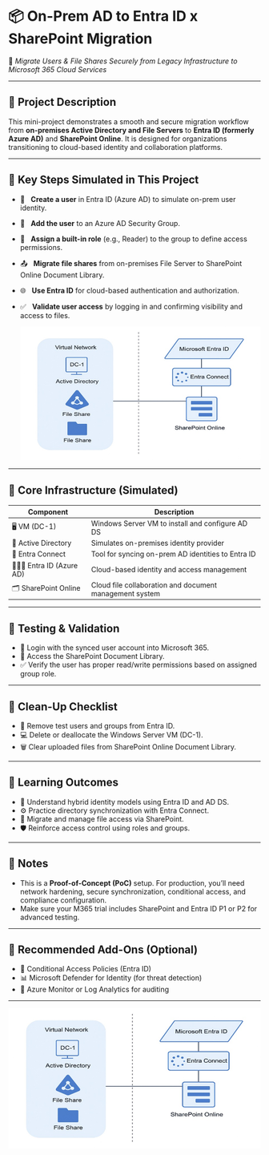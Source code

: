 # 📦 On-Prem AD to Entra ID x SharePoint Migration

🔁 *Migrate Users & File Shares Securely from Legacy Infrastructure to Microsoft 365 Cloud Services*

---

## 📌 Project Description

This mini-project demonstrates a smooth and secure migration workflow from **on-premises Active Directory and File Servers** to **Entra ID (formerly Azure AD)** and **SharePoint Online**. It is designed for organizations transitioning to cloud-based identity and collaboration platforms.

---

## 🚀 Key Steps Simulated in This Project

- 👤 &nbsp;&nbsp;**Create a user** in Entra ID (Azure AD) to simulate on-prem user identity.  
- 👥 &nbsp;&nbsp;**Add the user** to an Azure AD Security Group.  
- 🔐 &nbsp;&nbsp;**Assign a built-in role** (e.g., Reader) to the group to define access permissions.  
- 📤 &nbsp;&nbsp;**Migrate file shares** from on-premises File Server to SharePoint Online Document Library.  
- 🌐 &nbsp;&nbsp;**Use Entra ID** for cloud-based authentication and authorization.  
- ✅ &nbsp;&nbsp;**Validate user access** by logging in and confirming visibility and access to files.

  ![Alt Text](900x500_network_diagram_lc.jpg)

---

## 🧱 Core Infrastructure (Simulated)

| Component                | Description                                             |
|--------------------------|---------------------------------------------------------|
| 🖥️ VM (DC-1)              | Windows Server VM to install and configure AD DS         |
| 🛂 Active Directory       | Simulates on-premises identity provider                 |
| 🔗 Entra Connect          | Tool for syncing on-prem AD identities to Entra ID      |
| 🧑‍🤝‍🧑 Entra ID (Azure AD) | Cloud-based identity and access management              |
| 🗂️ SharePoint Online      | Cloud file collaboration and document management system |

---

## 🧪 Testing & Validation

- 🔐 Login with the synced user account into Microsoft 365.
- 📂 Access the SharePoint Document Library.
- ✅ Verify the user has proper read/write permissions based on assigned group role.

---

## 🧹 Clean-Up Checklist

- 🧼 Remove test users and groups from Entra ID.
- 💻 Delete or deallocate the Windows Server VM (DC-1).
- 🗑️ Clear uploaded files from SharePoint Online Document Library.

---

## 🎯 Learning Outcomes

- 🧠 Understand hybrid identity models using Entra ID and AD DS.
- ⚙️ Practice directory synchronization with Entra Connect.
- 📁 Migrate and manage file access via SharePoint.
- 🛡️ Reinforce access control using roles and groups.

---

## 📝 Notes

- This is a **Proof-of-Concept (PoC)** setup. For production, you’ll need network hardening, secure synchronization, conditional access, and compliance configuration.
- Make sure your M365 trial includes SharePoint and Entra ID P1 or P2 for advanced testing.

---

## 📂 Recommended Add-Ons (Optional)

- 🔐 Conditional Access Policies (Entra ID)
- 📊 Microsoft Defender for Identity (for threat detection)
- 🧭 Azure Monitor or Log Analytics for auditing

---





![Alt Text](900x500_network_diagram_lc.jpg)

